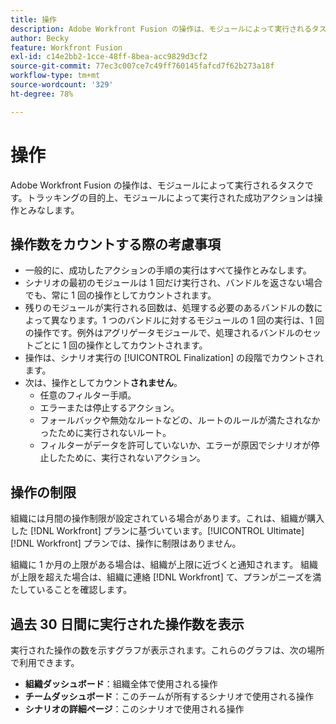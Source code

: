 ```yaml
---
title: 操作
description: Adobe Workfront Fusion の操作は、モジュールによって実行されるタスクです。トラッキングの目的上、モジュールによって実行された成功アクションは操作とみなします。
author: Becky
feature: Workfront Fusion
exl-id: c14e2bb2-1cce-48ff-8bea-acc9829d3cf2
source-git-commit: 77ec3c007ce7c49ff760145fafcd7f62b273a18f
workflow-type: tm+mt
source-wordcount: '329'
ht-degree: 78%

---
```


# 操作

Adobe Workfront Fusion の操作は、モジュールによって実行されるタスクです。トラッキングの目的上、モジュールによって実行された成功アクションは操作とみなします。

## 操作数をカウントする際の考慮事項

* 一般的に、成功したアクションの手順の実行はすべて操作とみなします。
* シナリオの最初のモジュールは 1 回だけ実行され、バンドルを返さない場合でも、常に 1 回の操作としてカウントされます。
* 残りのモジュールが実行される回数は、処理する必要のあるバンドルの数によって異なります。1 つのバンドルに対するモジュールの 1 回の実行は、1 回の操作です。例外はアグリゲータモジュールで、処理されるバンドルのセットごとに 1 回の操作としてカウントされます。
* 操作は、シナリオ実行の [!UICONTROL Finalization] の段階でカウントされます。
* 次は、操作としてカウント&#x200B;**されません**。
   * 任意のフィルター手順。
   * エラーまたは停止するアクション。
   * フォールバックや無効なルートなどの、ルートのルールが満たされなかったために実行されないルート。
   * フィルターがデータを許可していないか、エラーが原因でシナリオが停止したために、実行されないアクション。

## 操作の制限

組織には月間の操作制限が設定されている場合があります。これは、組織が購入した [!DNL Workfront] プランに基づいています。[!UICONTROL Ultimate] [!DNL Workfront] プランでは、操作に制限はありません。

組織に 1 か月の上限がある場合は、組織が上限に近づくと通知されます。 組織が上限を超えた場合は、組織に連絡 [!DNL Workfront] て、プランがニーズを満たしていることを確認します。

## 過去 30 日間に実行された操作数を表示

実行された操作の数を示すグラフが表示されます。これらのグラフは、次の場所で利用できます。

* **組織ダッシュボード**：組織全体で使用される操作
* **チームダッシュボード**：このチームが所有するシナリオで使用される操作
* **シナリオの詳細ページ**：このシナリオで使用される操作
